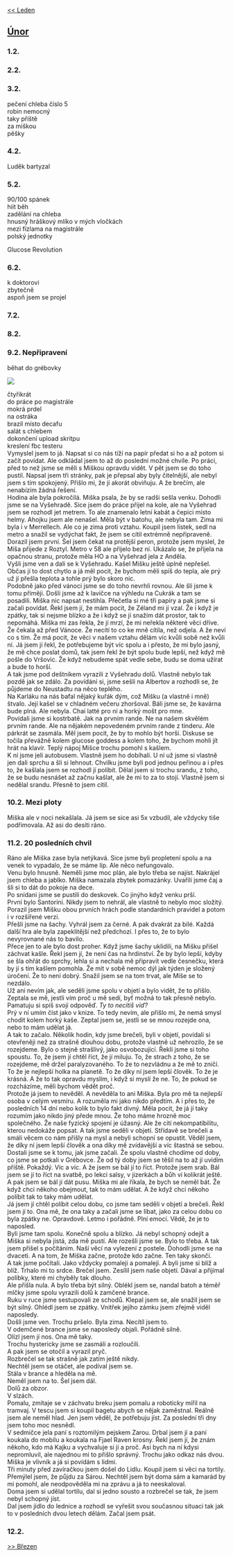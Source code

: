 [<< Leden](2024_january.md)

## [Únor](2024.md) 

### 1.2.

### 2.2.

### 3.2.

pečení chleba číslo 5<br>
robin nemocný<br>
taky příště<br>
za miškou<br>
pěšky

### 4.2.

Luděk bartyzal

### 5.2.

90/100 spánek<br>
hiit běh<br>
zadělání na chleba<br>
hnusný hráškový mlíko v mých vločkách<br>
mezi fízlama na magistrále<br>
polský jednotky

Glucose Revolution

### 6.2.

k doktorovi<br>
zbytečně<br>
aspoň jsem se projel

### 7.2.

### 8.2.

### 9.2. Nepřipravení

běhat do grébovky

<a href="../images/2024_february/9_1.jpg" target="_blank"><img src="../images/thumbnails/2024_february/9_1.jpg"></a>

čtyřikrát<br>
do práce po magistrále<br>
mokrá prdel<br>
na ostráka<br>
brazil místo decafu<br>
salát s chlebem<br>
dokončení upload skritpu<br>
kreslení fbc testeru<br>
Vymyslel jsem to já. Napsat si co nás tíží na papír předat si ho a až potom si začít povídat. Ale odkládal jsem to až do poslední možné chvíle. Po práci, před to než jsme se měli s Miškou opravdu vidět. V pět jsem se do toho pustil. Napsal jsem tři stránky, pak je přepsal aby byly čitelnější, ale nebyl jsem s tím spokojený. Přišlo mi, že jí akorát obviňuju. A že brečím, ale nenabízím žádná řešení.<br>
Hodina ale byla pokročilá. Miška psala, že by se radši sešla venku. Dohodli jsme se na Vyšehradě. Sice jsem do práce přijel na kole, ale na Vyšehrad jsem se rozhodl jet metrem. To ale znamenalo letní kabát a čepici místo helmy. Ahojku jsem ale nenašel. Měla být v batohu, ale nebyla tam. Zima mi byla i v Merrellech. Ale co je zima proti vztahu. Koupil jsem lístek, sedl na metro a snažil se vydýchat fakt, že jsem se cítil extrémně nepřipraveně.<br>
Dorazil jsem první. Šel jsem čekat na protější peron, protože jsem myslel, že Míša přijede z Roztyl. Metro v 58 ale přijelo bez ní. Ukázalo se, že přijela na opačnou stranu, protože měla HO a na Vyšehrad jela z Anděla.<br>
Vyšli jsme ven a dali se k Vyšehradu. Kašel Mišku ještě úplně nepřešel. Občas jí to dost chytlo a já měl pocit, že bychom měli spíš do tepla, ale prý už jí přešla teplota a tohle prý bylo skoro nic.<br>
Podobně jako před vánoci jsme se do toho nevrhli rovnou. Ale šli jsme k tomu příměji. Došli jsme až k lavičce na výhledu na Cukrák a tam se posadili. Miška nic napsat nestihla. Přečetla si mé tři papíry a pak jsme si začali povídat. Řekl jsem jí, že mám pocit, že Zéland mi jí vzal. Že i když je zpátky, tak si nejsme blízko a že i když se jí snažím dát prostor, tak to nepomáhá. Miška mi zas řekla, že jí mrzí, že mi neřekla některé věci dříve. Že čekala až před Vánoce. Že necítí to co ke mně cítila, než odjela. A že neví co s tím. Že má pocit, že věci v našem vztahu dělám víc kvůli sobě než kvůli ní. Já jsem jí řekl, že potřebujeme být víc spolu a i přesto, že mi bylo jasný, že mě chce poslat domů, tak jsem řekl že být spolu bude lepší, než když mě pošle do Vršovic. Že když nebudeme spát vedle sebe, budu se doma užírat a bude to horší.<br>
A tak jsme pod deštníkem vyrazili z Vyšehradu dolů. Vlastně nebylo tak pozdě jak se zdálo. Za povídání si, jsme sešli na Albertov a rozhodli se, že půjdeme do Neustadtu na něco teplého.<br>
Na Karláku na nás bafal nějaký kuřák dým, což Mišku (a vlastně i mně) štvalo. Její kašel se v chladném večeru zhoršoval. Báli jsme se, že kavárna bude plná. Ale nebyla. Chai latté pro ní a horký mošt pro mne.<br>
Povídali jsme si kostrbatě. Jak na prvním rande. Ne na našem skvělém prvním rande. Ale na nějakém nepovedeném prvním rande z tinderu. Ale párkrát se zasmála. Měl jsem pocit, že by to mohlo být horší. Diskuse se točila převážně kolem glucose goddess a kolem toho, že bychom mohli jít hrát na klavír. Teplý nápoj Mišce trochu pomohl s kašlem.<br>
K ní jsme jeli autobusem. Vlastně jsem ho dobíhali. U ní už jsme si vlastně jen dali sprchu a šli si lehnout. Chvilku jsme byli pod jednou peřinou a i přes to, že kašlala jsem se rozhodl jí políbit. Dělal jsem si trochu srandu, z toho, že se budu nesnášet až začnu kašlat, ale že mi to za to stojí. Vlastně jsem si nedělal srandu. Přesně to jsem cítil.

### 10.2. Mezi ploty

Miška ale v noci nekašlala. Já jsem se sice asi 5x vzbudil, ale vždycky tiše podřimovala. Až asi do desíti ráno.

### 11.2. 20 posledních chvil

Ráno ale Miška zase byla netýkavá. Sice jsme byli propletení spolu a na venek to vypadalo, že se máme líp. Ale něco nefungovalo.<br>
Venu bylo hnusně. Neměli jsme moc plán, ale bylo třeba se najíst. Nakrájel jsem chleba a jablko. Miška namazala zbytek pomazánky. Uvařili jsme čaj a šli si to dát do pokoje na dece.<br>
Po snídani jsme se pustili do deskovek. Co jinýho když venku prší.<br>
První bylo Santorini. Nikdy jsem to nehrál, ale vlastně to nebylo moc složitý. Porazil jsem Mišku obou prvních hrách podle standardních pravidel a potom i v rozšířené verzi.<br>
Přešli jsme na šachy. Vyhrál jsem za černé. A pak dvakrát za bílé. Každá další hra ale byla zapeklitější než předchozí. I přes to, že to bylo nevyrovnané nás to bavilo.<br>
Přece jen to ale bylo dost proher. Když jsme šachy uklidili, na Mišku přišel záchvat kašle. Řekl jsem jí, že není čas na hrdinství. Že by bylo lepší, kdyby se šla ohřát do sprchy, lehla si a nechala mě připravit vedle česnečku, která by jí s tím kašlem pomohla. Že mít v sobě nemoc dýl jak týden je složený úročení. Že to není dobrý. Snažil jsem se na tom trvat, ale Míše se to nezdálo.<br>
Už ani nevím jak, ale seděli jsme spolu v objetí a bylo vidět, že to přišlo. Zeptala se mě, jestli vím proč u mě sedí, byť možná to tak přesně nebylo. Pamatuju si spíš svojí odpověď. *Ty to necítíš viď?*<br>
Prý v ní umím číst jako v knize. To tedy nevím, ale přišlo mi, že nemá smysl chodit kolem horký kaše. Zeptal jsem se, jestli se se mnou rozejde ona, nebo to mám udělat já.<br>
A tak to začalo. Několik hodin, kdy jsme brečeli, byli v objetí, povídali si otevřeněji než za strašně dlouhou dobu, protože vlastně už nehrozilo, že se rozejdeme. Bylo o stejně strašlivý, jako osvobozující. Řekli jsme si toho spoustu. To, že jsem jí chtěl říct, že jí miluju. To, že strach z toho, že se rozejdeme, mě držel paralyzovaného. To že to nezvládnu a že mě to zničí. To že je nejlepší holka na planetě. To že díky ní jsem lepší člověk. To že je krásná. A že to tak opravdu myslím, i když si myslí že ne. To, že pokud se rozcházíme, měli bychom vědět proč.<br>
Protože já jsem to nevěděl. A nevěděla to ani Miška. Byla pro mě ta nejlepší osoba v celým vesmíru. A rozuměla mi jako nikdo předtím. A i přes to, že posledních 14 dní nebo kolik to bylo fakt divný. Měla pocit, že já jí taky rozumím jako nikdo jiný přede mnou. Že toho máme hrozně moc společného. Že naše fyzický spojení je úžasný. Ale že cítí nekompatibilitu, kterou nedokáže popsat. A tak jsme seděli v objetí. Střídavě se brečeli a smáli věcem co nám přišly na mysl a nebyli schopní se opustit. Věděl jsem, že díky ní jsem lepší člověk a ona díky mě zvídavější a víc štastná se sebou. Dostali jsme se k tomu, jak jsme začali. Že spolu vlastně chodíme od doby, co jsme se potkali v Grébovce. Že od tý doby jsem se těšil na to až jí uvidím příště. Pokaždý. Víc a víc. A že jsem se bál jí to říct. Protože jsem srab. Bál jsem se jí to říct na svatbě, po lekci salsy, v jizerkách a bůh ví kolikrát ještě. A pak jsem se bál jí dát pusu. Miška mi ale říkala, že bych se neměl bát. Že když chci někoho obejmout, tak to mám udělat. A že když chci někoho políbit tak to taky mám udělat.<br>
Já jsem jí chtěl políbit celou dobu, co jsme tam seděli v objetí a brečeli. Řekl jsem jí to. Ona mě, že ona taky a začali jsme se líbat, jako za celou dobu co byla zpátky ne. Opravdově. Letmo i pořádně. Plní emocí. Vědě, že je to naposled.<br>
Byli jsme tam spolu. Konečně spolu a blízko. Já nebyl schopný odejít a Miška si nebyla jistá, zda mě pustí. Ale rozešli jsme se. Bylo to třeba. A tak jsem přišel s počítáním. Naší věcí na vylezení z postele. Dohodli jsme se na dvaceti. A na tom, že Miška začne, protože kdo začne. Ten taky skončí.<br>
A tak jsme počítali. Jako vždycky pomaleji a pomaleji. A byli jsme si blíž a blíž. Trhalo mi to srdce. Brečel jsem. Zesílil jsem naše objetí. Dával a přijímal polibky, které mi chyběly tak dlouho.<br>
Ale přišla nula. A bylo třeba být silný. Oblékl jsem se, nandal batoh a téměř mlčky jsme spolu vyrazili dolů k zamčené brance.<br>
Ruku v ruce jsme sestupovali ze schodů. Klepal jsem se, ale snažil jsem se být silný. Ohlédl jsem se zpátky. Vnitřek jejího zámku jsem zřejmě viděl naposledy.<br>
Došli jsme ven. Trochu pršelo. Byla zima. Necítíl jsem to.<br>
V odemčené brance jsme se naposledy objali. Pořádně silně.<br>
Olízl jsem jí nos. Ona mě taky.<br>
Trochu hystericky jsme se zasmáli a rozloučili.<br>
A pak jsem se otočil a vyrazil pryč.<br>
Rozbrečel se tak strašně jak zatím ještě nikdy.<br>
Nechtěl jsem se otáčet, ale podíval jsem se.<br>
Stála v brance a hleděla na mě.<br>
Neměl jsem na to. Šel jsem dál.<br>
Dolů za obzor.<br>
V slzách.<br>
Pomalu, zmítaje se v záchvatu breku jsem pomalu a roboticky mířil na tramvaj. V tescu jsem si koupil bagetu abych se nějak zaměstnal. Reálně jsem ale neměl hlad. Jen jsem věděl, že potřebuju jíst. Za poslední tři dny jsem toho moc nesnědl.<br>
V sedmičce jela paní s roztomilým pejskem Zarou. Drbal jsem jí a paní koukala do mobilu a koukala na Fjael Raven krosny. Řekl jsem jí, že znám někoho, kdo má Kajku a vychvaluje si jí a proč. Asi bych na ní kdysi nepromluvil, ale najednou mi to přišlo správný. Trochu jako odkaz nás dvou. Miška je vlivník a já si povídám s lidmi.<br>
Tři minuty před zavíračkou jsem došel do Lidlu. Koupil jsem si věci na tortily. Přemýlel jsem, že půjdu za Sárou. Nechtěl jsem být doma sám a kamarád by mi pomohl, ale neodpověděla mi na zprávu a já to neeskaloval.<br>
Doma jsem si udělal tortilu, dal si jedno sousto a rozbrečel se tak, že jsem nebyl schopný jíst.<br>
Dal jsem jídlo do lednice a rozhodl se vyřešit svou současnou situaci tak jak to v posledních dvou letech dělám. Začal jsem psát.

### 12.2.

[>> Březen](2024_march.md)
